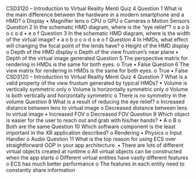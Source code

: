 CSD3120 – Introduction to Virtual Reality Menti Quiz 4
Question 1
What is the main difference between the hardware in a modern smartphone and a HMD?
o Display
• Magnifier lens
o CPU
o GPU
o Cameras
o Motion Sensors
Question 2
In the schematic HMD diagram, where is the “eye relief”?
o a
o b
o c
o d
• e
o f
Question 3
In the schematic HMD diagram, where is the width of the virtual image?
• a
o b
o c
o d
o e
o f
Question 4
In HMDs, what effect will changing the focal point of the lends have?
o Height of the HMD display
o Depth of the HMD display
o Depth of the view frustrum’s near plane
• Depth of the virtual image generated
Question 5
The perspective matrix for rendering in HMDs is the same for both eyes.
o True
• False
Question 6
The view matrix for rendering in HMDs is the same for both eyes.
o True
• False
CSD3120 – Introduction to Virtual Reality Menti Quiz 4
Question 7
What is a valid property of the view frustum generated by typical HMDs?
• Volume is vertically symmetric only
o Volume is horizontally symmetric only
o Volume is both vertically and horizontally symmetric
o There is no symmetry in the volume
Question 8
What is a result of reducing the eye relief?
o Increased distance between lens to virtual image
o Decreased distance between lens to virtual image
• Increased FOV
o Decreased FOV
Question 9
Which object is easier for the user to reach out and grab with his/her hands?
• A
o B
o Both are the same
Question 10
Which software component is the least important in the 
XR application described?
o Rendering
• Physics
o Input Handler
o Audio
Question 11
What is the top reason for using ECS over straightforward OOP in your app architecture.
• There are lots of different virtual objects created at runtime
o All virtual objects can be constructed when the app starts
o Different virtual entities have vastly different features
o ECS has much better performance
o The features in each entity need to constantly share information